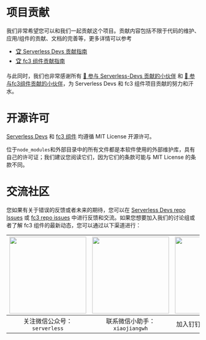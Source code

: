 # 项目贡献

我们非常希望您可以和我们一起贡献这个项目。贡献内容包括不限于代码的维护、应用/组件的贡献、文档的完善等，更多详情可以参考

- [🏆 Serverless Devs 贡献指南](https://github.com/Serverless-Devs/Serverless-Devs/blob/master/CONTRIBUTING.md)
- [🏆 fc3 组件贡献指南](https://github.com/devsapp/fc3/blob/master/CONTRIBUTING.md)

与此同时，我们也非常感谢所有 [👬 参与 Serverless-Devs 贡献的小伙伴](https://github.com/Serverless-Devs/Serverless-Devs/graphs/contributors) 和 [👬 参与fc3组件贡献的小伙伴](https://github.com/devsapp/fc3/graphs/contributors)，为 Serverless Devs 和 fc3 组件项目贡献的努力和汗水。

# 开源许可

[Serverless Devs](https://github.com/Serverless-Devs/Serverless-Devs/blob/master/LICENSE) 和 [fc3 组件](https://github.com/devsapp/fc3/blob/master/LICENSE) 均遵循 MIT License 开源许可。

位于`node_modules`和外部目录中的所有文件都是本软件使用的外部维护库，具有自己的许可证；我们建议您阅读它们，因为它们的条款可能与 MIT License 的条款不同。

# 交流社区

您如果有关于错误的反馈或者未来的期待，您可以在 [Serverless Devs repo Issues](https://github.com/serverless-devs/serverless-devs/issues) 或 [fc3 repo issues](https://github.com/devsapp/fc3/issues) 中进行反馈和交流。如果您想要加入我们的讨论组或者了解 fc3 组件的最新动态，您可以通过以下渠道进行：


| <img src="https://img.alicdn.com/imgextra/i2/O1CN01icN1WG1cHrIeMttUQ_!!6000000003576-0-tps-466-462.jpg" width="200px" > | <img src="https://img.alicdn.com/imgextra/i3/O1CN016kRQ1A24zePZnV87T_!!6000000007462-0-tps-528-528.jpg" width="200px" > | <img src="https://images.devsapp.cn/fc-faq/33947367.png" width="200px" > |
| --------------------------------------------------------------------------------------------------------------------------------- | --------------------------------------------------------------------------------------------------------------------------------- | --------------------------------------------------------------------------------------------------------------------------------- |
| <center>关注微信公众号：`serverless`</center>                                                                                     | <center>联系微信小助手：`xiaojiangwh`</center>                                                                                    | <center>加入钉钉交流群：`33947367`</center>                                                                                       |

